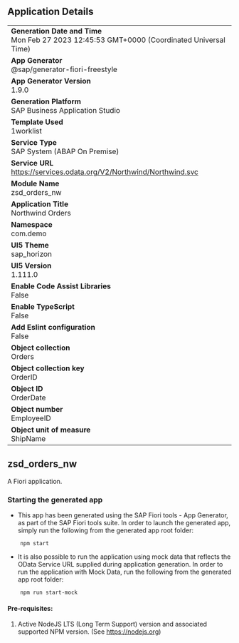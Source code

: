 ## Application Details
|               |
| ------------- |
|**Generation Date and Time**<br>Mon Feb 27 2023 12:45:53 GMT+0000 (Coordinated Universal Time)|
|**App Generator**<br>@sap/generator-fiori-freestyle|
|**App Generator Version**<br>1.9.0|
|**Generation Platform**<br>SAP Business Application Studio|
|**Template Used**<br>1worklist|
|**Service Type**<br>SAP System (ABAP On Premise)|
|**Service URL**<br>https://services.odata.org/V2/Northwind/Northwind.svc
|**Module Name**<br>zsd_orders_nw|
|**Application Title**<br>Northwind Orders|
|**Namespace**<br>com.demo|
|**UI5 Theme**<br>sap_horizon|
|**UI5 Version**<br>1.111.0|
|**Enable Code Assist Libraries**<br>False|
|**Enable TypeScript**<br>False|
|**Add Eslint configuration**<br>False|
|**Object collection**<br>Orders|
|**Object collection key**<br>OrderID|
|**Object ID**<br>OrderDate|
|**Object number**<br>EmployeeID|
|**Object unit of measure**<br>ShipName|

## zsd_orders_nw

A Fiori application.

### Starting the generated app

-   This app has been generated using the SAP Fiori tools - App Generator, as part of the SAP Fiori tools suite.  In order to launch the generated app, simply run the following from the generated app root folder:

```
    npm start
```

- It is also possible to run the application using mock data that reflects the OData Service URL supplied during application generation.  In order to run the application with Mock Data, run the following from the generated app root folder:

```
    npm run start-mock
```

#### Pre-requisites:

1. Active NodeJS LTS (Long Term Support) version and associated supported NPM version.  (See https://nodejs.org)


